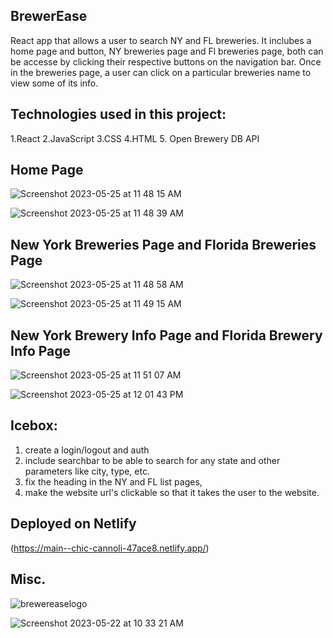 ## BrewerEase

React app that allows a user to search NY and FL breweries. It inclubes a home page and button, NY breweries page and Fl breweries page, both can be accesse by clicking their respective buttons on the navigation bar. Once in the breweries page, a user can click on a particular breweries name to view some of its info.

## Technologies used in this project:
1.React
2.JavaScript
3.CSS
4.HTML
5. Open Brewery DB API

## Home Page

![Screenshot 2023-05-25 at 11 48 15 AM](https://github.com/FernRicaurte/react-brewerease/assets/128169706/c2a1243c-e968-4d96-b63a-8c1b4cb208e6)

![Screenshot 2023-05-25 at 11 48 39 AM](https://github.com/FernRicaurte/react-brewerease/assets/128169706/b9656fe7-3d5c-42ce-a99f-ded45a146420)


## New York Breweries Page and Florida Breweries Page

![Screenshot 2023-05-25 at 11 48 58 AM](https://github.com/FernRicaurte/react-brewerease/assets/128169706/442941d0-069f-4a72-aa25-bf54e488b395)

![Screenshot 2023-05-25 at 11 49 15 AM](https://github.com/FernRicaurte/react-brewerease/assets/128169706/1c0327ad-2846-41be-b839-87146b304694)


## New York Brewery Info Page and Florida Brewery Info Page

![Screenshot 2023-05-25 at 11 51 07 AM](https://github.com/FernRicaurte/react-brewerease/assets/128169706/83158f05-30a4-4489-bd62-3b187b967d15)

![Screenshot 2023-05-25 at 12 01 43 PM](https://github.com/FernRicaurte/react-brewerease/assets/128169706/00021809-f601-4b20-9e5c-54618e847a03)


## Icebox:

1. create a login/logout and auth
2. include searchbar to be able to search for any state and other parameters like city, type, etc.
3. fix the heading in the NY and FL list pages,
4. make the website url's clickable so that it takes the user to the website.

## Deployed on Netlify
(https://main--chic-cannoli-47ace8.netlify.app/)

## Misc.

![brewereaselogo](https://github.com/FernRicaurte/react-brewerease/assets/128169706/2995571a-db2d-490f-a6bf-215a0d9ebcbc)

![Screenshot 2023-05-22 at 10 33 21 AM](https://github.com/FernRicaurte/react-brewerease/assets/128169706/800ac622-544f-4018-a96d-b109dce2e2d7)
